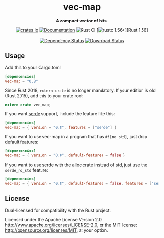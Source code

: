 <div align="center">
  <h1>vec-map</h1>
  <p>
    <strong>A compact vector of bits.</strong>
  </p>
  <p>

[![crates.io][crates.io shield]][crates.io link]
[![Documentation][docs.rs badge]][docs.rs link]
![Rust CI][github ci badge]
[![rustc 1.56+]][Rust 1.56]
<br />
<br />
[![Dependency Status][deps.rs status]][deps.rs link]
[![Download Status][shields.io download count]][crates.io link]

  </p>
</div>

[crates.io shield]: https://img.shields.io/crates/v/vec-map?label=latest
[crates.io link]: https://crates.io/crates/vec-map
[docs.rs badge]: https://docs.rs/vec-map/badge.svg?version=0.8.2
[docs.rs link]: https://docs.rs/vec-map/0.8.2/vec_map/
[github ci badge]: https://github.com/contain-rs/vec-map/workflows/Rust/badge.svg?branch=master
[rustc 1.56+]: https://img.shields.io/badge/rustc-1.56%2B-blue.svg
[Rust 1.0]: https://blog.rust-lang.org/2015/05/15/Rust-1.0.html
[Rust 1.31]: https://blog.rust-lang.org/2018/12/06/Rust-1.31-and-rust-2018.html
[deps.rs status]: https://deps.rs/crate/vec-map/0.8.2/status.svg
[deps.rs link]: https://deps.rs/crate/vec-map/0.8.2
[shields.io download count]: https://img.shields.io/crates/d/vec-map.svg

## Usage

Add this to your Cargo.toml:

```toml
[dependencies]
vec-map = "0.8"
```

Since Rust 2018, `extern crate` is no longer mandatory. If your edition is old (Rust 2015),
add this to your crate root:

```rust
extern crate vec_map;
```

If you want [serde](https://github.com/serde-rs/serde) support, include the feature like this:

```toml
[dependencies]
vec-map = { version = "0.8", features = ["serde"] }
```

If you want to use vec-map in a program that has `#![no_std]`, just drop default features:

```toml
[dependencies]
vec-map = { version = "0.8", default-features = false }
```

If you want to use serde with the alloc crate instead of std, just use the `serde_no_std` feature:

```toml
[dependencies]
vec-map = { version = "0.8", default-features = false, features = ["serde", "serde_no_std"] }
```

<!-- cargo-rdme start -->

<!-- cargo-rdme end -->

## License

Dual-licensed for compatibility with the Rust project.

Licensed under the Apache License Version 2.0: http://www.apache.org/licenses/LICENSE-2.0,
or the MIT license: http://opensource.org/licenses/MIT, at your option.
